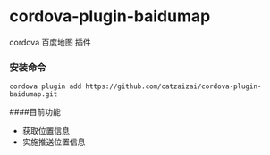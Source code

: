 # cordova-plugin-baidumap
cordova 百度地图 插件

### 安装命令
```shell
cordova plugin add https://github.com/catzaizai/cordova-plugin-baidumap.git
```

####目前功能
- 获取位置信息
- 实施推送位置信息